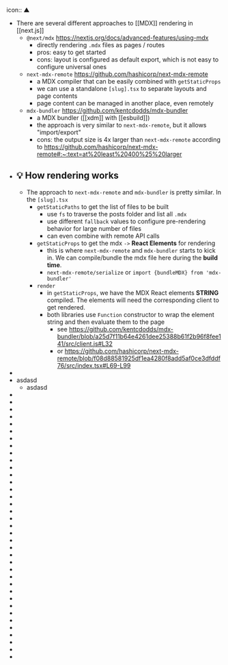 icon:: ▲

- There are several different approaches to [[MDX]] rendering in [[next.js]]
	- `@next/mdx` https://nextjs.org/docs/advanced-features/using-mdx
		- directly rendering `.mdx` files as pages / routes
		- pros: easy to get started
		- cons: layout is configured as default export, which is not easy to configure universal ones
	- `next-mdx-remote` https://github.com/hashicorp/next-mdx-remote
		- a MDX compiler that can be easily combined with `getStaticProps`
		- we can use a standalone `[slug].tsx` to separate layouts and page contents
		- page content can be managed in another place, even remotely
	- `mdx-bundler` https://github.com/kentcdodds/mdx-bundler
		- a MDX bundler ([[xdm]] with [[esbuild]])
		- the approach is very similar to `next-mdx-remote`, but it allows "import/export"
		- cons: the output size is 4x larger than `next-mdx-remote` according to https://github.com/hashicorp/next-mdx-remote#:~:text=at%20least%20400%25%20larger
- ## 💡 How rendering works
	- The approach to `next-mdx-remote` and `mdx-bundler` is pretty similar. In the `[slug].tsx`
		- `getStaticPaths` to get the list of files to be built
			- use `fs` to traverse the posts folder and list all `.mdx`
			- use different `fallback` values to configure pre-rendering behavior for large number of files
			- can even combine with remote API calls
		- `getStaticProps` to get the mdx `->` **React Elements** for rendering
			- this is where `next-mdx-remote` and `mdx-bundler` starts to kick in. We can compile/bundle the mdx file here during the **build time**.
			- `next-mdx-remote/serialize` or `import {bundleMDX} from 'mdx-bundler'`
		- `render`
			- in `getStaticProps`, we have the MDX React elements **STRING** compiled. The elements will need the corresponding client to get rendered.
			- both libraries use `Function` constructor to wrap the element string and then evaluate them to the page
				- see https://github.com/kentcdodds/mdx-bundler/blob/a25d7f11b64e4261dee25388b61f2b96f8fee141/src/client.js#L32
				- or https://github.com/hashicorp/next-mdx-remote/blob/f08d88581925df1ea4280f8add5af0ce3dfddf76/src/index.tsx#L69-L99
-
- asdasd
	- asdasd
-
-
-
-
-
-
-
-
-
-
-
-
-
-
-
-
-
-
-
-
-
-
-
-
-
-
-
-
-
-
-
-
-
-
-
-
-